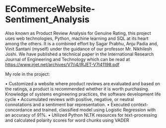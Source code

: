 # ECommerceWebsite-Sentiment_Analysis

Also known as Product Review Analysis for Genuine Rating, this project uses web technologies, Python, machine learning and SQL at its heart among the others. It is a combined effort by Sagar Prabhu, Anju Padia and, Vinit Santani (myself) under the guidance of our professor Mr. Nikhilesh Joshi. We have published a technical paper in the International Research Journal of Engineering and Technology which can be read at https://www.irjet.net/archives/V7/i4/IRJET-V7I41198.pdf

My role in the project:

• Customized a website where product reviews are evaluated and based on the ratings, a product is 
recommended whether it is worth purchasing. Knowledge of systems engineering practices, the software 
development life cycle
• Accumulated reviews with positive, negative, or neutral connotations and a sentiment bar representation.
• Executed context-concordance and trained, classified model using Logistic Regression with an accuracy of 
91%.
• Utilized Python NLTK resources for text-processing and calculated polarity scores for word 
chunks using VADER
